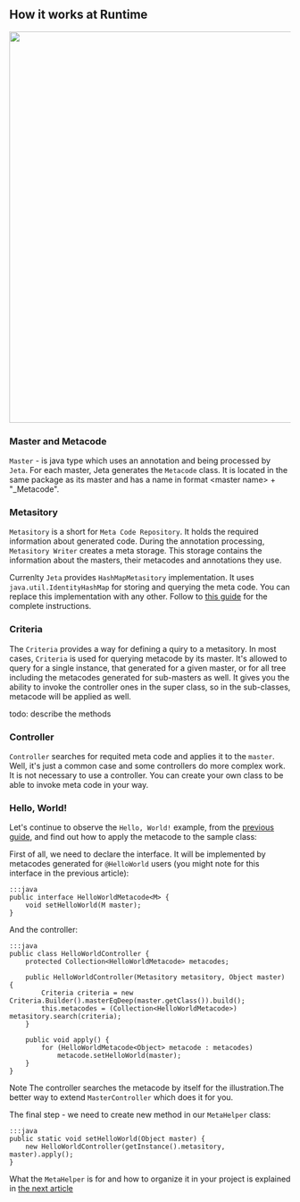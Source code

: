 <div class="page-header">
  <h2>How it works at Runtime</h2>
</div>

<img src="/static/images/at_runtime.png" width="700px"/>

### Master and Metacode
`Master` - is java type which uses an annotation and being processed by `Jeta`. For each master, Jeta generates the `Metacode` class. It is located in the same package as its master and has a name in format &lt;master name&gt; + "_Metacode".

### Metasitory
`Metasitory` is a short for `Meta Code Repository`. It holds the required information about generated code. During the annotation processing, `Metasitory Writer` creates a meta storage. This storage contains the information about the masters, their metacodes and annotations they use.

Currenlty `Jeta` provides `HashMapMetasitory` implementation. It uses `java.util.IdentityHashMap` for storing and querying the meta code. You can replace this implementation with any other. Follow to [this guide](/guide/custom-metasitory) for the complete instructions.

### Criteria
The `Criteria` provides a way for defining a quiry to a metasitory. In most cases, `Criteria` is used for querying metacode by its master. It's allowed to query for a single instance, that generated for a given master, or for all tree including the metacodes generated for sub-masters as well. It gives you the ability to invoke the controller ones in the super class, so in the sub-classes, metacode will be applied as well.


todo: describe the methods

### Controller
`Controller` searches for requited meta code and applies it to the `master`. Well, it's just a common case and some controllers do more complex work. It is not necessary to use a controller. You can create your own class to be able to invoke meta code in your way.

### Hello, World!
Let's continue to observe the `Hello, World!` example, from the [previous guide](/guide/code-generating), and find out how to apply the metacode to the sample class:

First of all, we need to declare the interface. It will be implemented by metacodes generated for `@HelloWorld` users (you might note for this interface in the previous article):

    :::java
    public interface HelloWorldMetacode<M> {
        void setHelloWorld(M master);
    }

And the controller:

    :::java
    public class HelloWorldController {
        protected Collection<HelloWorldMetacode> metacodes;

        public HelloWorldController(Metasitory metasitory, Object master) {
            Criteria criteria = new Criteria.Builder().masterEqDeep(master.getClass()).build();
            this.metacodes = (Collection<HelloWorldMetacode>) metasitory.search(criteria);
        }

        public void apply() {
            for (HelloWorldMetacode<Object> metacode : metacodes)
                metacode.setHelloWorld(master);
        }
    }

<span class="label label-info">Note</span> The controller searches the metacode by itself for the illustration.The better way to extend `MasterController` which does it for you.

The final step - we need to create new method in our `MetaHelper` class:

    :::java
    public static void setHelloWorld(Object master) {
        new HelloWorldController(getInstance().metasitory, master).apply();
    }

What the `MetaHelper` is for and how to organize it in your project is explained in [the next article](/guide/meta-helper)

